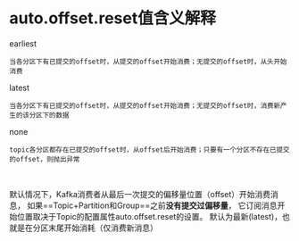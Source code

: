 # auto.offset.reset值含义解释
earliest

    当各分区下有已提交的offset时，从提交的offset开始消费；无提交的offset时，从头开始消费
latest

    当各分区下有已提交的offset时，从提交的offset开始消费；无提交的offset时，消费新产生的该分区下的数据
none

    topic各分区都存在已提交的offset时，从offset后开始消费；只要有一个分区不存在已提交的offset，则抛出异常

<br>

默认情况下，Kafka消费者从最后一次提交的偏移量位置（offset）开始消费消息，
如果==Topic+Partition和Group==之前**没有提交过偏移量**，
它订阅消息开始位置取决于Topic的配置属性auto.offset.reset的设置。
默认为最新(latest)，也就是在分区末尾开始消耗（仅消费新消息）
